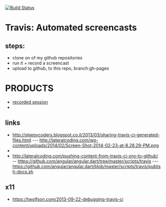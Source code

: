 [![Build Status](https://travis-ci.org/brownman/travis_screencast.svg?branch=develop)](https://travis-ci.org/brownman/travis_screencast)


Travis: Automated screencasts
====
steps:
----
- clone on of my github repositories
- run it + record a screencast
- upload to github, to this repo, branch:gh-pages




PRODUCTS
====
- [recorded session](https://github.com/brownman/travis_screencast/blob/gh-pages/session.ogv)
- 


links
----
- http://sleepycoders.blogspot.co.il/2013/03/sharing-travis-ci-generated-files.html
--- http://lateralcoding.com/wp-content/uploads/2014/02/Screen-Shot-2014-02-23-at-8.28.29-PM.png
- 
- http://lateralcoding.com/pushing-content-from-travis-ci-org-to-github/
-- https://github.com/angular/angular.dart/tree/master/scripts/travis
--- https://github.com/angular/angular.dart/blob/master/scripts/travis/publish-docs.sh

x11
---
- https://twolfson.com/2013-09-22-debugging-travis-ci
